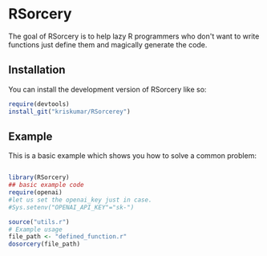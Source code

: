 
# RSorcery

<!-- badges: start -->
<!-- badges: end -->

The goal of RSorcery is to help lazy R programmers who don't want to write
functions just define them and magically generate the code.

## Installation

You can install the development version of RSorcery like so:

``` r
require(devtools)
install_git("kriskumar/RSorcerey")
```

## Example

This is a basic example which shows you how to solve a common problem:

``` r

library(RSorcery)
## basic example code
require(openai)
#let us set the openai_key just in case.
#Sys.setenv("OPENAI_API_KEY"="sk-")

source("utils.r")
# Example usage
file_path <- "defined_function.r"
dosorcery(file_path)
```

